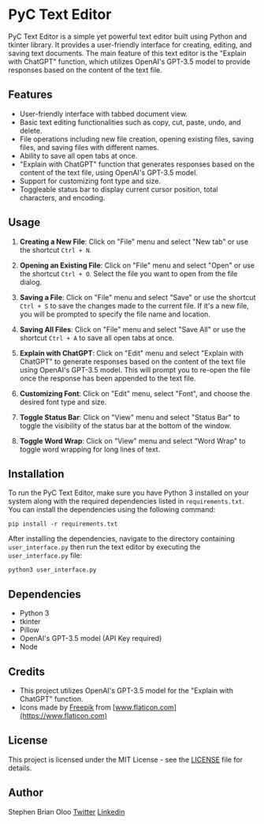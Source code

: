 # PyC Text Editor

PyC Text Editor is a simple yet powerful text editor built using Python and tkinter library. It provides a user-friendly interface for creating, editing, and saving text documents. The main feature of this text editor is the "Explain with ChatGPT" function, which utilizes OpenAI's GPT-3.5 model to provide responses based on the content of the text file.

## Features

- User-friendly interface with tabbed document view.
- Basic text editing functionalities such as copy, cut, paste, undo, and delete.
- File operations including new file creation, opening existing files, saving files, and saving files with different names.
- Ability to save all open tabs at once.
- "Explain with ChatGPT" function that generates responses based on the content of the text file, using OpenAI's GPT-3.5 model.
- Support for customizing font type and size.
- Toggleable status bar to display current cursor position, total characters, and encoding.

## Usage

1. **Creating a New File**: Click on "File" menu and select "New tab" or use the shortcut `Ctrl + N`.

2. **Opening an Existing File**: Click on "File" menu and select "Open" or use the shortcut `Ctrl + O`. Select the file you want to open from the file dialog.

3. **Saving a File**: Click on "File" menu and select "Save" or use the shortcut `Ctrl + S` to save the changes made to the current file. If it's a new file, you will be prompted to specify the file name and location.

4. **Saving All Files**: Click on "File" menu and select "Save All" or use the shortcut `Ctrl + A` to save all open tabs at once.

5. **Explain with ChatGPT**: Click on "Edit" menu and select "Explain with ChatGPT" to generate responses based on the content of the text file using OpenAI's GPT-3.5 model. This will prompt you to re-open the file once the response has been appended to the text file.

6. **Customizing Font**: Click on "Edit" menu, select "Font", and choose the desired font type and size.

7. **Toggle Status Bar**: Click on "View" menu and select "Status Bar" to toggle the visibility of the status bar at the bottom of the window.

8. **Toggle Word Wrap**: Click on "View" menu and select "Word Wrap" to toggle word wrapping for long lines of text.

## Installation

To run the PyC Text Editor, make sure you have Python 3 installed on your system along with the required dependencies listed in `requirements.txt`. You can install the dependencies using the following command:

```
pip install -r requirements.txt
```

After installing the dependencies, navigate to the directory containing `user_interface.py` then run the text editor by executing the `user_interface.py` file:

```
python3 user_interface.py
```

## Dependencies

- Python 3
- tkinter
- Pillow
- OpenAI's GPT-3.5 model (API Key required)
- Node

## Credits

- This project utilizes OpenAI's GPT-3.5 model for the "Explain with ChatGPT" function.
- Icons made by [Freepik](https://www.freepik.com) from [www.flaticon.com](https://www.flaticon.com)

## License

This project is licensed under the MIT License - see the [LICENSE](LICENSE) file for details.

## Author

Stephen Brian Oloo [Twitter](https://twitter.com/Stevenob12) [Linkedin](www.linkedin.com/in/stepholo0)
